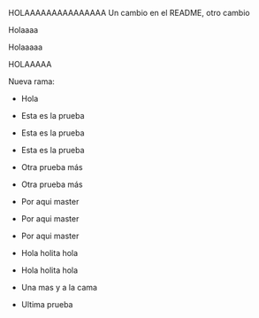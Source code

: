 HOLAAAAAAAAAAAAAAA
Un cambio en el README, otro cambio

Holaaaa


Holaaaaa

HOLAAAAA

Nueva rama:

- Hola

- Esta es la prueba
- Esta es la prueba
- Esta es la prueba
- Otra prueba más
- Otra prueba más
- Por aqui master
- Por aqui master
- Por aqui master
- Hola holita hola
- Hola holita hola
- Una mas y a la cama
- Ultima prueba